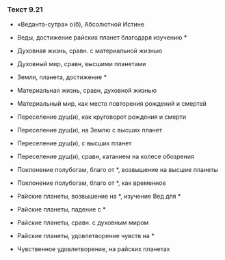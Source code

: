 ### Текст 9.21

- «Веданта-сутра» о(б), Абсолютной Истине

- Веды, достижение райских планет благодаря изучению *

- Духовная жизнь, сравн. с материальной жизнью

- Духовный мир, сравн, высшими планетами

- Земля, планета, достижение *

- Материальная жизнь, сравн, духовной жизнью

- Материальный мир, как место повторения рождений и смертей

- Переселение душ(и), как круговорот рождения и смерти

- Переселение душ(и), на Землю с высших планет

- Переселение душ(и), с высших планет

- Переселение душ(и), сравн, катанием на колесе обозрения

- Поклонение полубогам, благо от *, возвышение на высшие планеты

- Поклонение полубогам, благо от *, как временное

- Райские планеты, возвышение на *, изучение Вед для *

- Райские планеты, падение с *

- Райские планеты, сравн. с духовным миром

- Райские планеты, удовлетворение чувств на *

- Чувственное удовлетворение, на райских планетах
	
